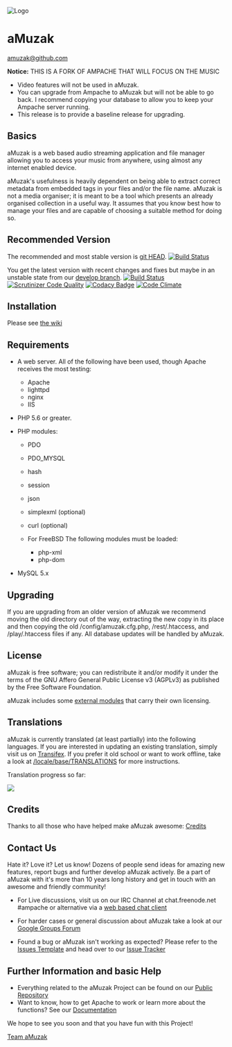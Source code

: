  ![Logo](https://github.com/ampcore/amuzak/raw/master/themes/rezak/images/amuzak-light.png)


aMuzak
=======
[amuzak@github.com](https://github.com/ampcore/amuzak/)

**Notice:**  THIS IS A FORK OF AMPACHE THAT WILL FOCUS ON THE MUSIC

- Video features will not be used in aMuzak.
- You can upgrade from Ampache to aMuzak but will not be able to go 
back. I recommend copying your database to allow you to keep your 
Ampache server running.
- This release is to provide a baseline release for upgrading.

Basics
------

aMuzak is a web based audio streaming application and file
manager allowing you to access your music from anywhere,
using almost any internet enabled device.

aMuzak's usefulness is heavily dependent on being able to extract
correct metadata from embedded tags in your files and/or the file name.
aMuzak is not a media organiser; it is meant to be a tool which
presents an already organised collection in a useful way. It assumes
that you know best how to manage your files and are capable of
choosing a suitable method for doing so.

Recommended Version
-------------------

The recommended and most stable version is [git HEAD](https://github.com/ampcore/amuzak/archive/master.tar.gz).
[![Build Status](https://api.travis-ci.org/ampcore/amuzak.svg?branch=develop)](https://travis-ci.org/ampcore/amuzak)

You get the latest version with recent changes and fixes but maybe in an unstable state from our [develop branch](https://github.com/ampcore/amuzak/archive/develop.tar.gz).
[![Build Status](https://api.travis-ci.org/ampcore/amuzak.svg?branch=develop)](https://travis-ci.org/ampcore/amuzak)
[![Scrutinizer Code Quality](https://scrutinizer-ci.com/g/ampcore/amuzak/badges/quality-score.png?b=develop)](https://scrutinizer-ci.com/g/ampcore/amuzak/?branch=develop)
[![Codacy Badge](https://api.codacy.com/project/badge/Grade/2a10f9b966a5457da6c44853be600c52)](https://app.codacy.com/app/lachlan-00/amuzak)
[![Code Climate](https://api.codeclimate.com/v1/badges/7f56af9bd0c8302348c7/maintainability.svg)](https://codeclimate.com/github/ampcore/amuzak)

Installation
------------

Please see [the wiki](https://github.com/ampcore/amuzak/wiki/Installation)

Requirements
------------

* A web server. All of the following have been used, though Apache
receives the most testing:
    * Apache
    * lighttpd
    * nginx
    * IIS

* PHP 5.6 or greater.

* PHP modules:
    * PDO
    * PDO_MYSQL
    * hash
    * session
    * json
    * simplexml (optional)
    * curl (optional)

  * For FreeBSD The following modules must be loaded:
    * php-xml
    * php-dom

* MySQL 5.x

Upgrading
---------

If you are upgrading from an older version of aMuzak we recommend
moving the old directory out of the way, extracting the new copy in
its place and then copying the old /config/amuzak.cfg.php, /rest/.htaccess,
and /play/.htaccess files if any. All database updates will be handled by aMuzak.

License
-------

aMuzak is free software; you can redistribute it and/or
modify it under the terms of the GNU Affero General Public License v3 (AGPLv3)
as published by the Free Software Foundation.

aMuzak includes some [external modules](https://github.com/ampache/ampache/blob/develop/composer.lock) that carry their own licensing.

Translations
------------

aMuzak is currently translated (at least partially) into the
following languages. If you are interested in updating an existing
translation, simply visit us on [Transifex](https://www.transifex.com/ampachecore/amuzak).
If you prefer it old school or want to work offline, take a look at [/locale/base/TRANSLATIONS](https://github.com/ampcore/amuzak/blob/develop/locale/base/TRANSLATIONS.md)
for more instructions.

Translation progress so far:

[![](https://www.transifex.com/_/charts/redirects/ampachecore/amuzak/image_png/config/)](https://www.transifex.com/projects/p/ampache/)

Credits
-------

Thanks to all those who have helped make aMuzak awesome: [Credits](docs/ACKNOWLEDGEMENTS)


Contact Us
----------

Hate it? Love it? Let us know! Dozens of people send ideas for amazing new features, report bugs and further develop aMuzak actively. Be a part of aMuzak with it's more than 10 years long history and get in touch with an awesome and friendly community!

* For Live discussions, visit us on our IRC Channel at chat.freenode.net #ampache or alternative via a [web based chat client](https://webchat.freenode.net)

* For harder cases or general discussion about aMuzak take a look at our [Google Groups Forum](https://groups.google.com/forum/#!forum/ampache)
* Found a bug or aMuzak isn't working as expected? Please refer to the [Issues Template](https://github.com/ampcore/amuzak/wiki/Issues) and head over to our [Issue Tracker](https://github.com/ampcore/amuzak/issues)

Further Information and basic Help
----------------------------------

* Everything related to the aMuzak Project can be found on our [Public Repository](https://github.com/ampcore)
* Want to know, how to get Apache to work or learn more about the functions? See our [Documentation](https://github.com/ampcore/amuzak/wiki)

We hope to see you soon and that you have fun with this Project!

[Team aMuzak](docs/ACKNOWLEDGEMENTS)
